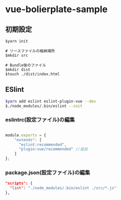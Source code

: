 # vue-bolierplate-sample

## 初期設定
```
$yarn init

# ソースファイルの格納場所
$mkdir src

# Bundle後のファイル
$mkdir dist
$touch ./dist/index.html
```

## ESlint
```bash
$yarn add eslint eslint-plugin-vue --dev  
$./node_modules/.bin/eslint --init
```

### eslintrc(設定ファイル)の編集
```js

module.exports = {
    "extends": [
      "eslint:recommended",
      "plugin:vue/recommended" //追加
    ]
};

```
### package.json(設定ファイル)の編集
```json
"scripts": {
  "lint": "./node_modules/.bin/eslint ./src/*.js"
},
```
